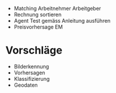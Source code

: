 - Matching Arbeitnehmer Arbeitgeber
- Rechnung sortieren
- Agent Test gemäss Anleitung ausführen
- Preisvorhersage EM
# Vorschläge
- Bilderkennung
- Vorhersagen
- Klassifizierung
- Geodaten

